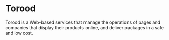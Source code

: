 # Torood
Torood is a Web-based services that manage the operations of pages and companies that display their products online, and deliver packages in a safe and low cost.
